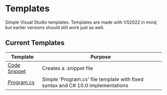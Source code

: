 # Templates
Simple Visual Studio templates. Templates are made with VS2022 in mind, but earlier versions should still work just as well.

## Current Templates
| Template | Purpose |
| --- | --- |
| [Code Snippet](CodeSnippet) | Creates a .snippet file |
| [Program.cs](ConsoleAppProgramCS) | Simple 'Program.cs' file template with fixed syntax and C# 10.0 implementations |